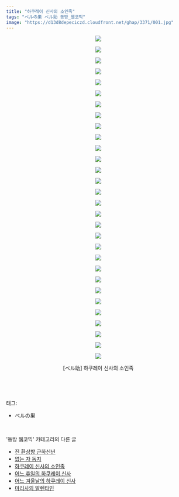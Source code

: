 ```yaml
---
title: "하쿠레이 신사의 소인족"
tags: "ベルの巣 ベル助 동방_웹코믹"
image: "https://d13d8depeciczd.cloudfront.net/ghap/3371/001.jpg"
---
```

<div class="article">
<p style="text-align: center; clear: none; float: none;"><img src="{{ site.imgserver12 }}/ghap/3371/001.jpg"/></p>
<p style="text-align: center; clear: none; float: none;"><img src="{{ site.imgserver12 }}/ghap/3371/002.jpg"/></p>
<p style="text-align: center; clear: none; float: none;"><img src="{{ site.imgserver12 }}/ghap/3371/003.jpg"/></p>
<p style="text-align: center; clear: none; float: none;"><img src="{{ site.imgserver12 }}/ghap/3371/004.jpg"/></p>
<p style="text-align: center; clear: none; float: none;"><img src="{{ site.imgserver12 }}/ghap/3371/005.jpg"/></p>
<p style="text-align: center; clear: none; float: none;"><img src="{{ site.imgserver12 }}/ghap/3371/006.jpg"/></p>
<p style="text-align: center; clear: none; float: none;"><img src="{{ site.imgserver12 }}/ghap/3371/007.jpg"/></p>
<p style="text-align: center; clear: none; float: none;"><img src="{{ site.imgserver12 }}/ghap/3371/008.jpg"/></p>
<p style="text-align: center; clear: none; float: none;"><img src="{{ site.imgserver12 }}/ghap/3371/009.jpg"/></p>
<p style="text-align: center; clear: none; float: none;"><img src="{{ site.imgserver12 }}/ghap/3371/010.jpg"/></p>
<p style="text-align: center; clear: none; float: none;"><img src="{{ site.imgserver12 }}/ghap/3371/011.jpg"/></p>
<p style="text-align: center; clear: none; float: none;"><img src="{{ site.imgserver12 }}/ghap/3371/012.jpg"/></p>
<p style="text-align: center; clear: none; float: none;"><img src="{{ site.imgserver12 }}/ghap/3371/013.jpg"/></p>
<p style="text-align: center; clear: none; float: none;"><img src="{{ site.imgserver12 }}/ghap/3371/014.jpg"/></p>
<p style="text-align: center; clear: none; float: none;"><img src="{{ site.imgserver12 }}/ghap/3371/015.jpg"/></p>
<p style="text-align: center; clear: none; float: none;"><img src="{{ site.imgserver12 }}/ghap/3371/016.jpg"/></p>
<p style="text-align: center; clear: none; float: none;"><img src="{{ site.imgserver12 }}/ghap/3371/017.jpg"/></p>
<p style="text-align: center; clear: none; float: none;"><img src="{{ site.imgserver12 }}/ghap/3371/018.jpg"/></p>
<p style="text-align: center; clear: none; float: none;"><img src="{{ site.imgserver12 }}/ghap/3371/019.jpg"/></p>
<p style="text-align: center; clear: none; float: none;"><img src="{{ site.imgserver12 }}/ghap/3371/020.jpg"/></p>
<p style="text-align: center; clear: none; float: none;"><img src="{{ site.imgserver12 }}/ghap/3371/021.jpg"/></p>
<p style="text-align: center; clear: none; float: none;"><img src="{{ site.imgserver12 }}/ghap/3371/022.jpg"/></p>
<p style="text-align: center; clear: none; float: none;"><img src="{{ site.imgserver12 }}/ghap/3371/023.jpg"/></p>
<p style="text-align: center; clear: none; float: none;"><img src="{{ site.imgserver12 }}/ghap/3371/024.jpg"/></p>
<p style="text-align: center; clear: none; float: none;"><img src="{{ site.imgserver12 }}/ghap/3371/025.jpg"/></p>
<p style="text-align: center; clear: none; float: none;"><img src="{{ site.imgserver12 }}/ghap/3371/026.jpg"/></p>
<p style="text-align: center; clear: none; float: none;"><img src="{{ site.imgserver12 }}/ghap/3371/027.jpg"/></p>
<p style="text-align: center; clear: none; float: none;"><img src="{{ site.imgserver12 }}/ghap/3371/028.jpg"/></p>
<p style="text-align: center; clear: none; float: none;"><img src="{{ site.imgserver12 }}/ghap/3371/029.jpg"/></p>
<p style="text-align: center; clear: none; float: none;"><img src="{{ site.imgserver12 }}/ghap/3371/030.jpg"/></p>
<p style="text-align: center; clear: none; float: none;">[ベル助] 하쿠레이 신사의 소인족</p>
<p><br/></p>
</div><br/>
<div class="tagTrail">
<p>태그: </p>
<ul>
<li>ベルの巣</li>
</ul>
</div><br/>
<div class="another">
<p>'동방 웹코믹' 카테고리의 다른 글</p>
<ul>
<li><a href="/ghap_3373">진 환상향 근하신년</a></li>
<li><a href="/ghap_3372">없는 자 동지</a></li>
<li><a href="/ghap_3371">하쿠레이 신사의 소인족</a></li>
<li><a href="/ghap_3370">어느 휴일의 하쿠레이 신사</a></li>
<li><a href="/ghap_3369">어느 겨울날의 하쿠레이 신사</a></li>
<li><a href="/ghap_3368">마리사의 발렌타인</a></li>
</ul>
</div><br/>
<div class="cb_module cb_fluid">
<div class="cb_wrt cb_profile">
</div><!-- commentList close -->
</div><br/>
